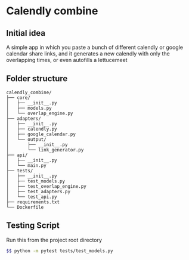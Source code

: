 # Calendly combine

## Initial idea

A simple app in which you paste a bunch of different calendly or google calendar share links, and it generates a new calendly with only the overlapping times, or even autofills a lettucemeet

## Folder structure

```text
calendly_combine/
├── core/
│   ├── __init__.py
│   ├── models.py
│   └── overlap_engine.py
├── adapters/
│   ├── __init__.py
│   ├── calendly.py
│   ├── google_calendar.py
│   └── output/
│       ├── __init__.py
│       └── link_generator.py
├── api/
│   ├── __init__.py
│   └── main.py
├── tests/
│   ├── __init__.py
│   ├── test_models.py
│   ├── test_overlap_engine.py
│   ├── test_adapters.py
│   └── test_api.py
├── requirements.txt
└── Dockerfile
```

## Testing Script

Run this from the project root directory

```bash
$$ python -m pytest tests/test_models.py
```
